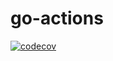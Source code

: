 # go-actions

[![codecov](https://codecov.io/gh/cristianchaparroa/go-actions/branch/master/graph/badge.svg)](https://codecov.io/gh/cristianchaparroa/go-actions)
